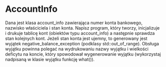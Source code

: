 # AccountInfo

Dana jest klasa account_info zawierająca numer konta bankowego, nazwisko właściciela i stan konta. Napisz program, który tworzy, inicjalizuje i drukuje tablicę kont (obiektów typu account_info) a następnie sprawdza stan kolejnych kont. Jeżeli stan konta jest ujemny, to generowany jest wyjątek negative_balance_exception (podklasy std::out_of_range). Obsługa wyjątku powinna polegać na wydrukowaniu nazwy wyjątku i wielkości deficytu na koncie, który spowodował wygenerowanie wyjątku (wykorzystaj nadpisaną w klasie wyjątku funkcję what()).